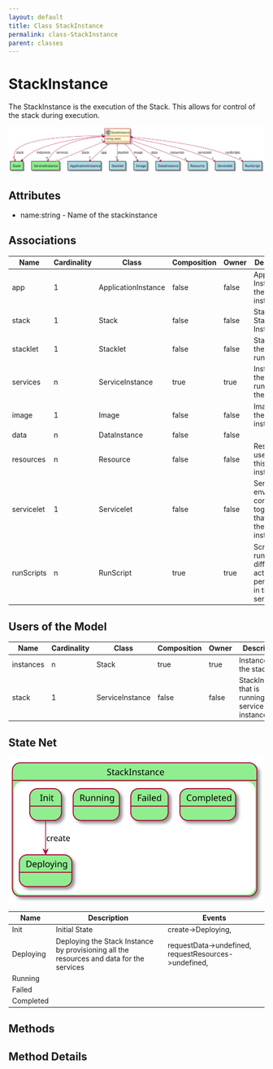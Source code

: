 ```yaml
---
layout: default
title: Class StackInstance
permalink: class-StackInstance
parent: classes
---
```


# StackInstance

The StackInstance is the execution of the Stack. This allows for control of the stack during execution.

![Logical Diagram](./logical.svg)

## Attributes

* name:string - Name of the stackinstance


## Associations

| Name | Cardinality | Class | Composition | Owner | Description |
| --- | --- | --- | --- | --- | --- |
| app | 1 | ApplicationInstance | false | false | Application Instance of the stack instance |
| stack | 1 | Stack | false | false | Stack of the Stack Instance |
| stacklet | 1 | Stacklet | false | false | Stacklet of the instance running |
| services | n | ServiceInstance | true | true | Instances of the Services running in the Stack |
| image | 1 | Image | false | false | Image of the service instance |
| data | n | DataInstance | false | false |  |
| resources | n | Resource | false | false | Resources used to host this service instance |
| servicelet | 1 | Servicelet | false | false | Service and environment combined together that defines the service instance |
| runScripts | n | RunScript | true | true | Scripts to run for the different actions performed in the service |


## Users of the Model

| Name | Cardinality | Class | Composition | Owner | Description |
| --- | --- | --- | --- | --- | --- |
| instances | n | Stack | true | true | Instances of the stack |
| stack | 1 | ServiceInstance | false | false | StackInstance that is running the service instance |



## State Net
![State Net Diagram](./statenet.svg)

| Name | Description | Events |
| --- | --- | --- |
| Init | Initial State | create-&gt;Deploying,  |
| Deploying | Deploying the Stack Instance by provisioning all the resources and data for the services | requestData-&gt;undefined, requestResources-&gt;undefined,  |
| Running |  |  |
| Failed |  |  |
| Completed |  |  |



## Methods


<h2>Method Details</h2>
    

